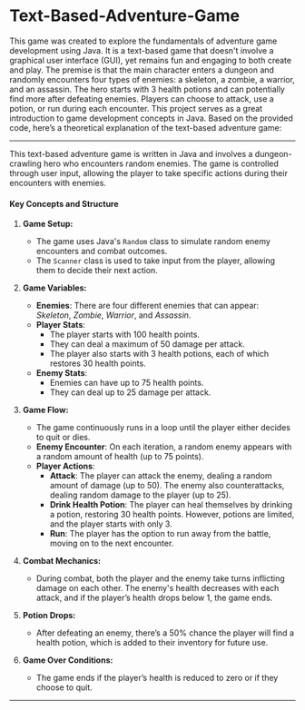 # Text-Based-Adventure-Game
This game was created to explore the fundamentals of adventure game development using Java. It is a text-based game that doesn't involve a graphical user interface (GUI), yet remains fun and engaging to both create and play.
The premise is that the main character enters a dungeon and randomly encounters four types of enemies: a skeleton, a zombie, a warrior, and an assassin. The hero starts with 3 health potions and can potentially find more after defeating enemies. Players can choose to attack, use a potion, or run during each encounter. This project serves as a great introduction to game development concepts in Java.
Based on the provided code, here’s a theoretical explanation of the text-based adventure game:

---

This text-based adventure game is written in Java and involves a dungeon-crawling hero who encounters random enemies. The game is controlled through user input, allowing the player to take specific actions during their encounters with enemies.

#### **Key Concepts and Structure**

1. **Game Setup:**
   - The game uses Java's `Random` class to simulate random enemy encounters and combat outcomes.
   - The `Scanner` class is used to take input from the player, allowing them to decide their next action.

2. **Game Variables:**
   - **Enemies**: There are four different enemies that can appear: *Skeleton*, *Zombie*, *Warrior*, and *Assassin*.
   - **Player Stats**: 
     - The player starts with 100 health points.
     - They can deal a maximum of 50 damage per attack.
     - The player also starts with 3 health potions, each of which restores 30 health points.
   - **Enemy Stats**: 
     - Enemies can have up to 75 health points.
     - They can deal up to 25 damage per attack.

3. **Game Flow:**
   - The game continuously runs in a loop until the player either decides to quit or dies.
   - **Enemy Encounter**: On each iteration, a random enemy appears with a random amount of health (up to 75 points).
   - **Player Actions**:
     - **Attack**: The player can attack the enemy, dealing a random amount of damage (up to 50). The enemy also counterattacks, dealing random damage to the player (up to 25).
     - **Drink Health Potion**: The player can heal themselves by drinking a potion, restoring 30 health points. However, potions are limited, and the player starts with only 3.
     - **Run**: The player has the option to run away from the battle, moving on to the next encounter.

4. **Combat Mechanics:**
   - During combat, both the player and the enemy take turns inflicting damage on each other. The enemy's health decreases with each attack, and if the player’s health drops below 1, the game ends.

5. **Potion Drops:**
   - After defeating an enemy, there’s a 50% chance the player will find a health potion, which is added to their inventory for future use.

6. **Game Over Conditions:**
   - The game ends if the player’s health is reduced to zero or if they choose to quit.

---

